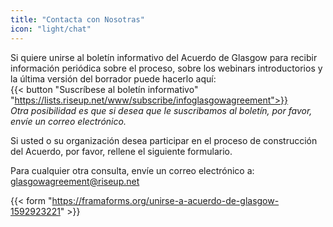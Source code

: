 ```yaml
---
title: "Contacta con Nosotras"
icon: "light/chat"
---
```


Si quiere unirse al boletín informativo del Acuerdo de Glasgow para recibir información periódica sobre el proceso, sobre los webinars introductorios y la última versión del borrador puede hacerlo aquí:  
{{< button "Suscríbese al boletín informativo" "https://lists.riseup.net/www/subscribe/infoglasgowagreement">}}  
*Otra posibilidad es que si desea que le suscribamos al boletín, por favor, envíe un correo electrónico.*  

Si usted o su organización desea participar en el proceso de construcción del Acuerdo, por favor, rellene el siguiente formulario.  

Para cualquier otra consulta, envíe un correo electrónico a:  
glasgowagreement@riseup.net  

{{< form "https://framaforms.org/unirse-a-acuerdo-de-glasgow-1592923221" >}}